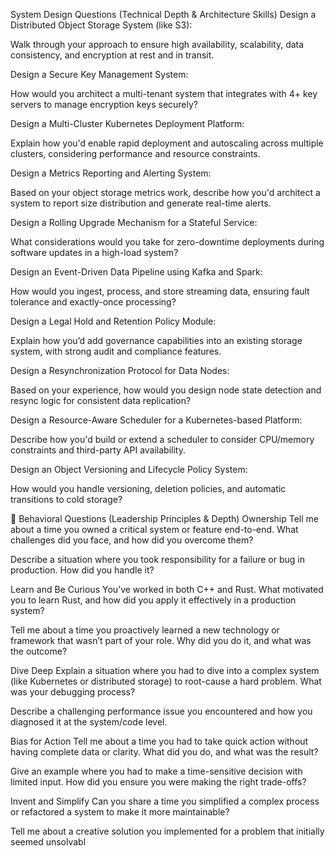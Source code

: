 System Design Questions (Technical Depth & Architecture Skills)
Design a Distributed Object Storage System (like S3):

Walk through your approach to ensure high availability, scalability, data consistency, and encryption at rest and in transit.

Design a Secure Key Management System:

How would you architect a multi-tenant system that integrates with 4+ key servers to manage encryption keys securely?

Design a Multi-Cluster Kubernetes Deployment Platform:

Explain how you'd enable rapid deployment and autoscaling across multiple clusters, considering performance and resource constraints.

Design a Metrics Reporting and Alerting System:

Based on your object storage metrics work, describe how you'd architect a system to report size distribution and generate real-time alerts.

Design a Rolling Upgrade Mechanism for a Stateful Service:

What considerations would you take for zero-downtime deployments during software updates in a high-load system?

Design an Event-Driven Data Pipeline using Kafka and Spark:

How would you ingest, process, and store streaming data, ensuring fault tolerance and exactly-once processing?

Design a Legal Hold and Retention Policy Module:

Explain how you’d add governance capabilities into an existing storage system, with strong audit and compliance features.

Design a Resynchronization Protocol for Data Nodes:

Based on your experience, how would you design node state detection and resync logic for consistent data replication?

Design a Resource-Aware Scheduler for a Kubernetes-based Platform:

Describe how you'd build or extend a scheduler to consider CPU/memory constraints and third-party API availability.

Design an Object Versioning and Lifecycle Policy System:

How would you handle versioning, deletion policies, and automatic transitions to cold storage?

🧠 Behavioral Questions (Leadership Principles & Depth)
Ownership
Tell me about a time you owned a critical system or feature end-to-end. What challenges did you face, and how did you overcome them?

Describe a situation where you took responsibility for a failure or bug in production. How did you handle it?

Learn and Be Curious
You’ve worked in both C++ and Rust. What motivated you to learn Rust, and how did you apply it effectively in a production system?

Tell me about a time you proactively learned a new technology or framework that wasn’t part of your role. Why did you do it, and what was the outcome?

Dive Deep
Explain a situation where you had to dive into a complex system (like Kubernetes or distributed storage) to root-cause a hard problem. What was your debugging process?

Describe a challenging performance issue you encountered and how you diagnosed it at the system/code level.

Bias for Action
Tell me about a time you had to take quick action without having complete data or clarity. What did you do, and what was the result?

Give an example where you had to make a time-sensitive decision with limited input. How did you ensure you were making the right trade-offs?

Invent and Simplify
Can you share a time you simplified a complex process or refactored a system to make it more maintainable?

Tell me about a creative solution you implemented for a problem that initially seemed unsolvabl
